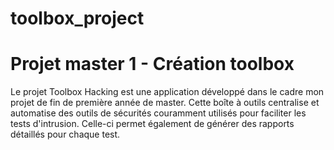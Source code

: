 # toolbox_project
# Projet master 1 - Création toolbox


Le projet Toolbox Hacking est une application développé dans le cadre mon projet de fin de première année de master. Cette boîte à outils centralise et automatise des outils de sécurités couramment utilisés pour faciliter les tests d'intrusion. Celle-ci permet également de générer des rapports détaillés pour chaque test.
